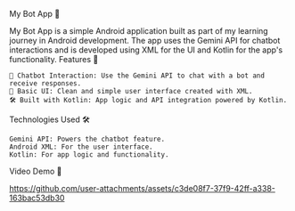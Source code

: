 My Bot App 🤖

My Bot App is a simple Android application built as part of my learning journey in Android development. The app uses the Gemini API for chatbot interactions and is developed using XML for the UI and Kotlin for the app's functionality.
Features 🚀

    🤖 Chatbot Interaction: Use the Gemini API to chat with a bot and receive responses.
    📱 Basic UI: Clean and simple user interface created with XML.
    🛠️ Built with Kotlin: App logic and API integration powered by Kotlin.

Technologies Used 🛠️

    Gemini API: Powers the chatbot feature.
    Android XML: For the user interface.
    Kotlin: For app logic and functionality.

Video Demo 🎥



https://github.com/user-attachments/assets/c3de08f7-37f9-42ff-a338-163bac53db30

